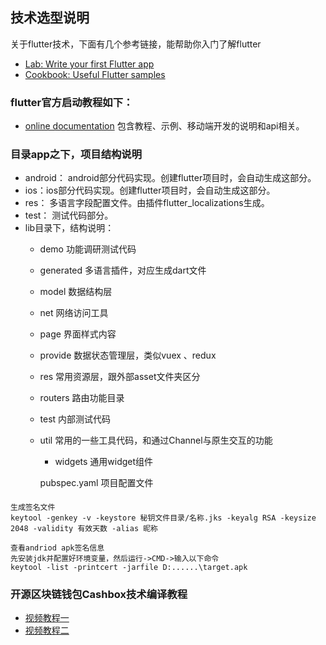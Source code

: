 ## 技术选型说明

关于flutter技术，下面有几个参考链接，能帮助你入门了解flutter

- [Lab: Write your first Flutter app](https://flutter.dev/docs/get-started/codelab)
- [Cookbook: Useful Flutter samples](https://flutter.dev/docs/cookbook)

### flutter官方启动教程如下：

- [online documentation](https://flutter.dev/docs) 包含教程、示例、移动端开发的说明和api相关。

### 目录app之下，项目结构说明

- android： android部分代码实现。创建flutter项目时，会自动生成这部分。
- ios：ios部分代码实现。创建flutter项目时，会自动生成这部分。
- res： 多语言字段配置文件。由插件flutter_localizations生成。
- test： 测试代码部分。
- lib目录下，结构说明：
    - demo 功能调研测试代码
    - generated 多语言插件，对应生成dart文件
    - model 数据结构层
    - net 网络访问工具
    - page 界面样式内容
    - provide 数据状态管理层，类似vuex 、redux
    - res 常用资源层，跟外部asset文件夹区分
    - routers 路由功能目录
    - test 内部测试代码
    - util 常用的一些工具代码，和通过Channel与原生交互的功能
        - widgets 通用widget组件

      pubspec.yaml 项目配置文件

####

    生成签名文件
    keytool -genkey -v -keystore 秘钥文件目录/名称.jks -keyalg RSA -keysize 2048 -validity 有效天数 -alias 昵称

    查看andriod apk签名信息
    先安装jdk并配置好环境变量，然后运行->CMD->输入以下命令
    keytool -list -printcert -jarfile D:......\target.apk

### 开源区块链钱包Cashbox技术编译教程

- [视频教程一](https://v.qq.com/x/page/y3126jrbjzz.html)
- [视频教程二](https://v.qq.com/x/page/v3129z5fsci.html)
